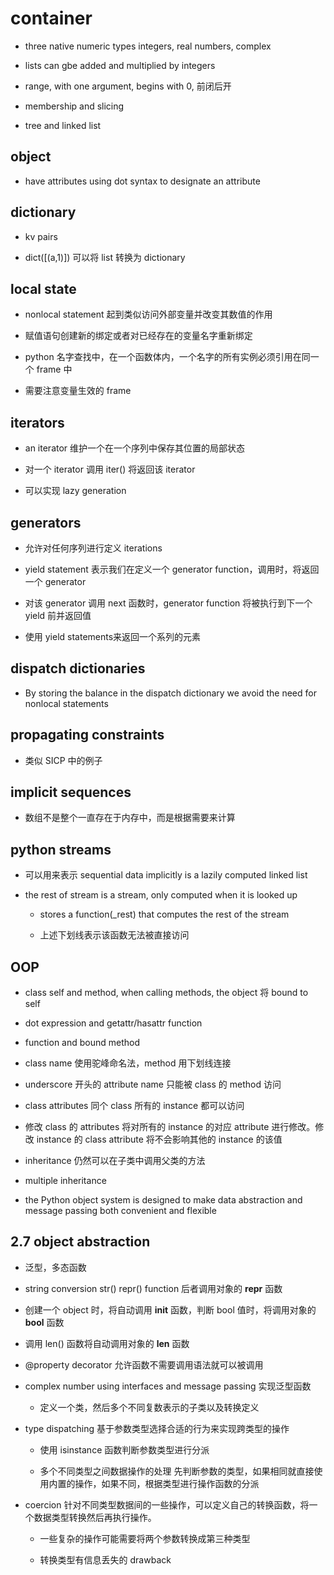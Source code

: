 # container

- three native numeric types integers, real numbers, complex

- lists can gbe added and multiplied by integers

- range, with one argument, begins with 0, 前闭后开

- membership and slicing

- tree and linked list

## object

- have attributes using dot syntax to designate an attribute

## dictionary

- kv pairs

- dict([(a,1)]) 可以将 list 转换为 dictionary

## local state

- nonlocal statement 起到类似访问外部变量并改变其数值的作用

- 赋值语句创建新的绑定或者对已经存在的变量名字重新绑定

- python 名字查找中，在一个函数体内，一个名字的所有实例必须引用在同一个 frame 中

- 需要注意变量生效的 frame

## iterators

- an iterator 维护一个在一个序列中保存其位置的局部状态

- 对一个 iterator 调用 iter() 将返回该 iterator

- 可以实现 lazy generation

## generators

- 允许对任何序列进行定义 iterations

- yield statement 表示我们在定义一个 generator function，调用时，将返回一个 generator

- 对该 generator 调用 next 函数时，generator function 将被执行到下一个 yield 前并返回值

- 使用 yield statements来返回一个系列的元素

## dispatch dictionaries

- By storing the balance in the dispatch dictionary we avoid the need for nonlocal statements

## propagating constraints

- 类似 SICP 中的例子

## implicit sequences

- 数组不是整个一直存在于内存中，而是根据需要来计算

## python streams

- 可以用来表示 sequential data implicitly is a lazily computed linked list

- the rest of stream is a stream, only computed when it is looked up

    - stores a function(_rest) that computes the rest of the stream

    - 上述下划线表示该函数无法被直接访问

## OOP

- class self and method, when calling methods, the object 将 bound to self

- dot expression and getattr/hasattr function

- function and bound method

- class name 使用驼峰命名法，method 用下划线连接

- underscore 开头的 attribute name 只能被 class 的 method 访问

- class attributes 同个 class 所有的 instance 都可以访问

- 修改 class 的 attributes 将对所有的 instance 的对应 attribute 进行修改。修改 instance 的 class attribute 将不会影响其他的 instance 的该值

- inheritance 仍然可以在子类中调用父类的方法

- multiple inheritance

- the Python object system is designed to make data abstraction and message passing both convenient and flexible

## 2.7 object abstraction

- 泛型，多态函数

- string conversion str() repr() function 后者调用对象的 __repr__ 函数

- 创建一个 object 时，将自动调用 __init__ 函数，判断 bool 值时，将调用对象的 __bool__ 函数

- 调用 len() 函数将自动调用对象的 __len__ 函数

- @property decorator 允许函数不需要调用语法就可以被调用

- complex number using interfaces and message passing 实现泛型函数

    - 定义一个类，然后多个不同复数表示的子类以及转换定义

- type dispatching 基于参数类型选择合适的行为来实现跨类型的操作

    - 使用 isinstance 函数判断参数类型进行分派

    - 多个不同类型之间数据操作的处理 先判断参数的类型，如果相同就直接使用内置的操作，如果不同，根据类型进行操作函数的分派

- coercion 针对不同类型数据间的一些操作，可以定义自己的转换函数，将一个数据类型转换然后再执行操作。

    - 一些复杂的操作可能需要将两个参数转换成第三种类型

    - 转换类型有信息丢失的 drawback
